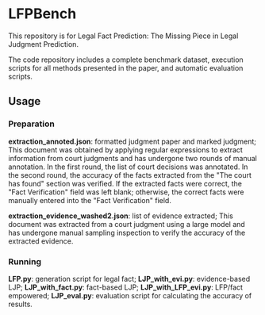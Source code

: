 # LFPBench

This repository is for Legal Fact Prediction: The Missing Piece in Legal Judgment Prediction.

The code repository includes a complete benchmark dataset, execution scripts for all methods presented in the paper, and automatic evaluation scripts.

## Usage

### Preparation

**extraction_annoted.json**: formatted judgment paper and marked judgment; This document was obtained by applying regular expressions to extract information from court judgments and has undergone two rounds of manual annotation. In the first round, the list of court decisions was annotated. In the second round, the accuracy of the facts extracted from the "The court has found" section was verified. If the extracted facts were correct, the "Fact Verification" field was left blank; otherwise, the correct facts were manually entered into the "Fact Verification" field.

**extraction_evidence_washed2.json**: list of evidence extracted; This document was extracted from a court judgment using a large model and has undergone manual sampling inspection to verify the accuracy of the extracted evidence.

### Running

**LFP.py**: generation script for legal fact;
**LJP_with_evi.py**: evidence-based LJP;
**LJP_with_fact.py**: fact-based LJP;
**LJP_with_LFP_evi.py**: LFP/fact empowered;
**LJP_eval.py**: evaluation script for calculating the accuracy of results.
